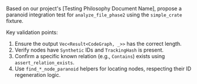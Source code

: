 Based on our project's [Testing Philosophy Document Name], propose a paranoid integration test for `analyze_file_phase2` using the `simple_crate` fixture.

Key validation points:
1.  Ensure the output `Vec<Result<CodeGraph, _>>` has the correct length.
2.  Verify nodes have `Synthetic` IDs and `TrackingHash` is present.
3.  Confirm a specific known relation (e.g., `Contains`) exists using `assert_relation_exists`.
4.  Use `find_*_node_paranoid` helpers for locating nodes, respecting their ID regeneration logic.
